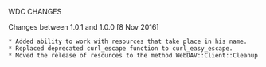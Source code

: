  WDC CHANGES

 Changes between 1.0.1 and 1.0.0 [8 Nov 2016]

    * Added ability to work with resources that take place in his name.
    * Replaced deprecated curl_escape function to curl_easy_escape.
    * Moved the release of resources to the method WebDAV::Client::Cleanup
